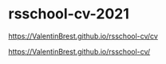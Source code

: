 # rsschool-cv-2021
https://ValentinBrest.github.io/rsschool-cv/cv

https://ValentinBrest.github.io/rsschool-cv/

